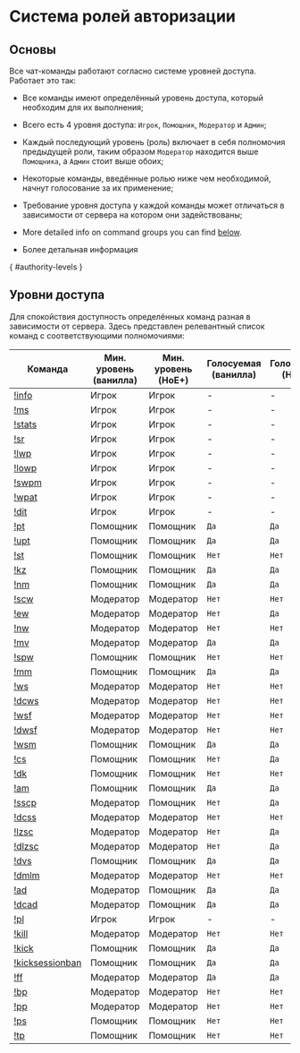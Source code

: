 # Система ролей авторизации

## Основы

Все чат-команды работают согласно системе уровней доступа. Работает это так:

* Все команды имеют определённый уровень доступа, который необходим для их выполнения;

* Всего есть 4 уровня доступа: `Игрок`, `Помощник`, `Модератор` и `Админ`;

* Каждый последующий уровень (роль) включает в себя полномочия предыдущей роли, таким образом `Модератор` находится выше `Помощника`, а `Админ` стоит выше обоих;

* Некоторые команды, введённые ролью ниже чем необходимой, начнут голосование за их применение;

* Требование уровня доступа у каждой команды может отличаться в зависимости от сервера на котором они задействованы;

* More detailed info on command groups you can find [below](#authority-levels).
* Более детальная информация 

[](){ #authority-levels }
## Уровни доступа

Для спокойствия доступность определённых команд разная в зависимости от сервера. Здесь представлен релевантный список команд с соответствующими полномочиями:

| Команда | Мин. уровень (ванилла) | Мин. уровень (HoE+) | Голосуемая (ванилла) | Голосуемая (HoE+) |
| --- | --- | --- | --- | --- |
| [!info](commands.md#info) | Игрок | Игрок | - | - |
| [!ms](commands.md#my-stats) | Игрок | Игрок | - | - |
| [!stats](commands.md#stats) | Игрок | Игрок | - | - |
| [!sr](commands.md#switch-role) | Игрок | Игрок | - | - |
| [!lwp](commands.md#lock-weapon-pickup) | Игрок | Игрок | - | - |
| [!lowp](commands.md#lock-other-weapon-pickup) | Игрок | Игрок | - | - |
| [!swpm](commands.md#show-weapon-pickup-messages) | Игрок | Игрок | - | - |
| [!wpat](commands.md#weapon-pickup-ammo-threshold) | Игрок | Игрок | - | - |
| [!dit](commands.md#disable-item-drop)  | Игрок | Игрок | - | - |
| [!pt](commands.md#pause-trader) | Помощник | Помощник | `Да` | `Да` |
| [!upt](commands.md#unpause-trader) | Помощник | Помощник | `Да` | `Да` |
| [!st](commands.md#skip-trader) | Помощник | Помощник | `Нет` | `Нет` |
| [!kz](commands.md#kill-zeds) | Помощник | Помощник | `Да` | `Да` |
| [!nm](commands.md#next-map) | Помощник | Помощник | `Да` | `Да` |
| [!scw](commands.md#set-current-wave) | Модератор | Модератор | `Нет` | `Нет` |
| [!ew](commands.md#end-wave) | Модератор | Модератор | `Нет` | `Да` |
| [!nw](commands.md#next-wave) | Модератор | Модератор | `Нет` | `Нет` |
| [!mv](commands.md#map-vote) | Модератор | Модератор | `Да` | `Да` |
| [!spw](commands.md#set-password) | Помощник | Помощник | `Нет` | `Нет` |
| [!mm](commands.md#max-monsters) | Помощник | Помощник | `Да` | `Да` |
| [!ws](commands.md#wave-size) | Модератор | Модератор | `Нет` | `Нет` |
| [!dcws](commands.md#disable-custom-wave-size) | Модератор | Модератор | `Нет` | `Нет` |
| [!wsf](commands.md#wave-size-fakes) | Модератор | Модератор | `Нет` | `Нет` |
| [!dwsf](commands.md#disable-wave-size-fakes) | Модератор | Модератор | `Нет` | `Нет` |
| [!wsm](commands.md#wave-size-multiplier) | Помощник | Помощник | `Да` | `Да` |
| [!cs](commands.md#cohort-size) | Помощник | Помощник | `Нет` | `Да` |
| [!dk](commands.md#dosh-kill) | Помощник | Помощник | `Нет` | `Нет` |
| [!am](commands.md#ammo-multiplier) | Помощник | Помощник | `Да` | `Да` |
| [!sscp](commands.md#special-squad-count-pct) | Модератор | Помощник | `Нет` | `Да` |
| [!dcss](commands.md#disable-custom-squad-spawns) | Модератор | Модератор | `Нет` | `Нет` |
| [!lzsc](commands.md#large-zed-spawn-chance) | Модератор | Модератор | `Нет` | `Да` |
| [!dlzsc](commands.md#disable-large-zed-spawn-chance) | Модератор | Модератор | `Нет` | `Да` |
| [!dvs](commands.md#disable-vent-spawns) | Помощник | Помощник | `Да` | `Да` |
| [!dmlm](commands.md#disable-max-large-monsters) | Модератор | Модератор | `Нет` | `Нет` |
| [!ad](commands.md#ai-difficulty) | Модератор | Помощник | `Да` | `Да` |
| [!dcad](commands.md#disable-custom-ai-difficulty) | Модератор | Помощник | `Да` | `Да` |
| [!pl](commands.md#player-list) | Игрок | Игрок | - | - |
| [!kill](commands.md#kill) | Модератор | Модератор | `Нет` | `Нет` |
| [!kick](commands.md#kick) | Помощник | Помощник | `Да` | `Да` |
| [!kicksessionban](commands.md#kick-session-ban) | Помощник | Помощник | `Да` | `Да` |
| [!ff](commands.md#friendly-fire) | Модератор | Модератор | `Да` | `Да` |
| [!bp](commands.md#burn-player) | Модератор | Модератор | `Нет` | `Нет` |
| [!pp](commands.md#puke-player) | Модератор | Модератор | `Нет` | `Нет` |
| [!ps](commands.md#player-size) | Помощник | Помощник | `Нет` | `Нет` |
| [!tp](commands.md#teleport-player) | Помощник | Помощник | `Нет` | `Нет` |
